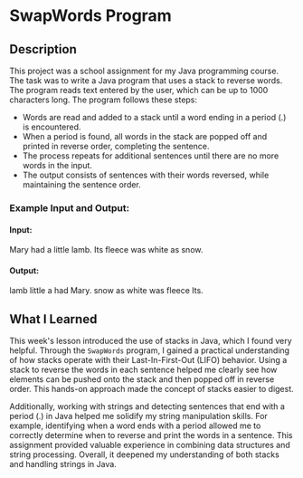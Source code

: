 # SwapWords Program

## Description
This project was a school assignment for my Java programming course. The task was to write a Java program that uses a stack to reverse words. The program reads text entered by the user, which can be up to 1000 characters long. The program follows these steps:

- Words are read and added to a stack until a word ending in a period (.) is encountered.
- When a period is found, all words in the stack are popped off and printed in reverse order, completing the sentence.
- The process repeats for additional sentences until there are no more words in the input.
- The output consists of sentences with their words reversed, while maintaining the sentence order.

### Example Input and Output:
#### Input: 
Mary had a little lamb. Its fleece was white as snow.

#### Output: 
lamb little a had Mary. snow as white was fleece Its.

## What I Learned
This week's lesson introduced the use of stacks in Java, which I found very helpful. Through the `SwapWords` program, I gained a practical understanding of how stacks operate with their Last-In-First-Out (LIFO) behavior. Using a stack to reverse the words in each sentence helped me clearly see how elements can be pushed onto the stack and then popped off in reverse order. This hands-on approach made the concept of stacks easier to digest.

Additionally, working with strings and detecting sentences that end with a period (.) in Java helped me solidify my string manipulation skills. For example, identifying when a word ends with a period allowed me to correctly determine when to reverse and print the words in a sentence. This assignment provided valuable experience in combining data structures and string processing. Overall, it deepened my understanding of both stacks and handling strings in Java.

